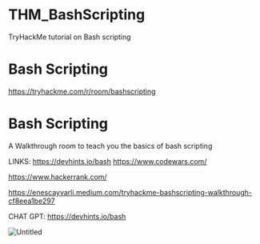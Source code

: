# THM_BashScripting
TryHackMe tutorial on Bash scripting

# Bash Scripting

https://tryhackme.com/r/room/bashscripting

# **Bash Scripting**

A Walkthrough room to teach you the basics of bash scripting

LINKS:
https://devhints.io/bash
https://www.codewars.com/

https://www.hackerrank.com/

https://enescayvarli.medium.com/tryhackme-bashscripting-walkthrough-cf8eea1be297

CHAT GPT:
https://devhints.io/bash

![Untitled](https://prod-files-secure.s3.us-west-2.amazonaws.com/eb6c5f10-6443-40c9-91ab-8b430b257fed/3f829a72-e6ca-4d52-9e84-d866b337de92/Untitled.png)

